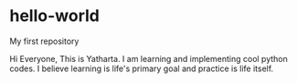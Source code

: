 # hello-world
My first repository

Hi Everyone,
This is Yatharta. I am learning and implementing cool python codes.
I believe learning is life's primary goal and practice is life itself.
